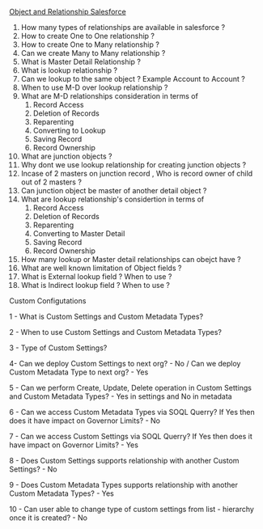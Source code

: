 [Object and Relationship Salesforce](https://help.salesforce.com/s/articleView?id=sf.overview_of_custom_object_relationships.htm&type=5)
1. How many types of relationships are available in salesforce ?
1. How to create One to One relationship ?
1. How to create One to Many relationship ?
1. Can we create Many to Many relationship ?
1. What is Master Detail Relationship ?
1. What is lookup relationship ?
1. Can we lookup to the same object ? Example Account to Account ?
1. When to use M-D over lookup relationship ?
1. What are M-D relationships consideration in terms of 
    1. Record Access
    1. Deletion of Records
    1. Reparenting
    1. Converting to Lookup
    1. Saving Record
    1. Record Ownership
1. What are junction objects ?
1. Why dont we use lookup relationship for creating junction objects ?
1. Incase of 2 masters on junction record , Who is record owner of child out of 2 masters ? 
1. Can junction object be master of another detail object ? 
1. What are lookup relationship's considertion in terms of
    1. Record Access
    1. Deletion of Records
    1. Reparenting
    1. Converting to Master Detail
    1. Saving Record
    1. Record Ownership
1. How many lookup or Master detail relationships can obejct have ?
1. What are well known limitation of Object fields ?
1. What is External lookup field ? When to use ?
1. What is Indirect lookup field ? When to use ?

Custom Configutations

1 - What is Custom Settings and Custom Metadata Types?

2 - When to use Custom Settings and Custom Metadata Types?

3 - Type of Custom Settings?

4- Can we deploy Custom Settings to next org? - No / Can we deploy Custom Metadata Type to next org? - Yes

5 - Can we perform Create, Update, Delete operation in Custom Settings and Custom Metadata Types? - Yes in settings and No in metadata

6 - Can we access Custom Metadata Types via SOQL Querry? If Yes then does it have impact on Governor Limits? - No

7 - Can we access Custom Settings via SOQL Querry? If Yes then does it have impact on Governor Limits? - Yes

8 - Does Custom Settings supports relationship with another Custom Settings? - No

9 - Does Custom Metadata Types supports relationship with another Custom Metadata Types? - Yes

10 - Can user able to change type of custom settings from list - hierarchy once it is created? - No

